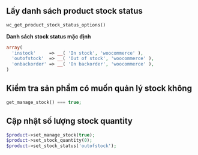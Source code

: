 ## Lấy danh sách product stock status

```php
wc_get_product_stock_status_options()
```
**Danh sách stock status mặc định**

```php
array(
  'instock'     => __( 'In stock', 'woocommerce' ),
  'outofstock'  => __( 'Out of stock', 'woocommerce' ),
  'onbackorder' => __( 'On backorder', 'woocommerce' ),
)
```

## Kiểm tra sản phẩm có muốn quản lý stock không

```php
get_manage_stock() === true;
```

## Cập nhật số lượng stock quantity

```php
$product->set_manage_stock(true); 
$product->set_stock_quantity(0); 
$product->set_stock_status('outofstock');
```

